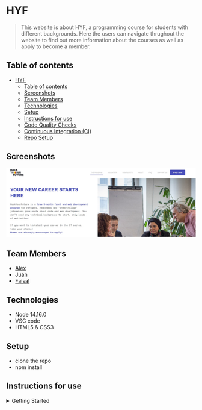 # HYF

> This website is about HYF, a programming course for students with different
> backgrounds. Here the users can navigate thrughout the website to find out
> more information about the courses as well as apply to become a member.

## Table of contents

- [HYF](#HYF)
  - [Table of contents](#table-of-contents)
  - [Screenshots](#screenshots)
  - [Team Members](#team-members)
  - [Technologies](#technologies)
  - [Setup](#setup)
  - [Instructions for use](#instructions-for-use)
  - [Code Quality Checks](#code-quality-checks)
  - [Continuous Integration (CI)](#continuous-integration-ci)
  - [Repo Setup](#repo-setup)

## Screenshots

![Screenshot](./public/screenshot.jpg)

## Team Members

- [Alex](https://github.com/alex-maletskyi)
- [Juan](https://github.com/jialvaradob)
- [Faisal](https://github.com/faisal-rustamkhel)

## Technologies

- Node 14.16.0
- VSC code
- HTML5 & CSS3

## Setup

- clone the repo
- npm install

## Instructions for use

<details>
  <summary>Getting Started</summary>

<!-- a guide to using this repository -->

1. `https://github.com/HYF-Class21/agile-development-group4-hyf-redesign`
2. `agile-development-group4-hyf-redesign`
3. `npm install`

## Code Quality Checks

- `npm run format`: Makes sure all the code in this repository is well-formatted
  (looks good).
- `npm run lint:ls`: Checks to make sure all folder and file names match the
  repository conventions.
- `npm run lint:md`: Will lint all of the Markdown files in this repository.
- `npm run lint:css`: Will lint all of the CSS files in this repository.
- `npm run validate:html`: Validates all HTML files in your project.
- `npm run spell-check`: Goes through all the files in this repository looking
  for words it doesn't recognize. Just because it says something is a mistake
  doesn't mean it is! It doesn't know every word in the world. You can add new
  correct words to the [./.cspell.json](./.cspell.json) file so they won't cause
  an error.
- `npm run accessibility -- ./path/to/file.html`: Runs an accessibility analysis
  on all HTML files in the given path and writes the report to
  `/accessibility_report`

## Continuous Integration (CI)

When you open a PR to `main`/`master` in your repository, GitHub will
automatically do a linting check on the code in this repository, you can see
this in the[./.github/workflows/lint.yml](./.github/workflows/lint.yml) file.

If the linting fails, you will not be able to merge the PR. You can double check
that your code will pass before pushing by running the code quality scripts
locally.

## Repo Setup

- Give each member _write_ access to the repo (if it's a group project)
- Turn on GitHub Pages and put a link to your website in the repo's description
- Turn on GitHub Actions
- in the _Branches_ section of your repo's settings make sure:
  - The repository
    [requires a review](https://github.blog/2018-03-23-require-multiple-reviewers/)
    before pull requests can be merged.
  - The `master`/`main` branch must "_Require status checks to pass before
    merging_"
  - The `master`/`main` branch must "_Require require branches to be up to date
    before merging_"

</details>
